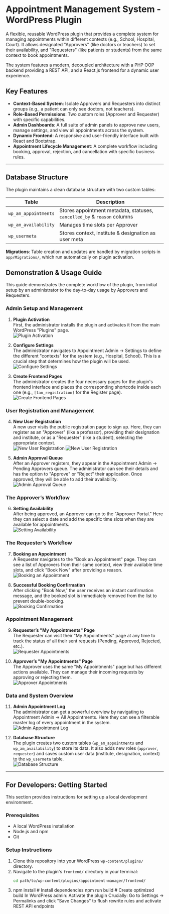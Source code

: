 # Appointment Management System - WordPress Plugin

A flexible, reusable WordPress plugin that provides a complete system for managing appointments within different contexts (e.g., School, Hospital, Court). It allows designated "Approvers" (like doctors or teachers) to set their availability, and "Requesters" (like patients or students) from the same context to book appointments.

The system features a modern, decoupled architecture with a PHP OOP backend providing a REST API, and a React.js frontend for a dynamic user experience.

## Key Features

- **Context-Based System**: Isolate Approvers and Requesters into distinct groups (e.g., a patient can only see doctors, not teachers).
- **Role-Based Permissions**: Two custom roles (Approver and Requester) with specific capabilities.
- **Admin Dashboards**: A full suite of admin panels to approve new users, manage settings, and view all appointments across the system.
- **Dynamic Frontend**: A responsive and user-friendly interface built with React and Bootstrap.
- **Appointment Lifecycle Management**: A complete workflow including booking, approval, rejection, and cancellation with specific business rules.

---
## Database Structure
The plugin maintains a clean database structure with two custom tables:

| Table               | Description                                                                 |
|---------------------|-----------------------------------------------------------------------------|
| `wp_am_appointments` | Stores appointment metadata, statuses, `cancelled_by` & `reason` columns    |
| `wp_am_availability` | Manages time slots per Approver                                             |
| `wp_usermeta`        | Stores context, institute & designation as user meta                        |

**Migrations**: Table creation and updates are handled by migration scripts in `app/Migrations/`, which run automatically on plugin activation.

## Demonstration & Usage Guide

This guide demonstrates the complete workflow of the plugin, from initial setup by an administrator to the day-to-day usage by Approvers and Requesters.

### Admin Setup and Management

1. **Plugin Activation**  
   First, the administrator installs the plugin and activates it from the main WordPress "Plugins" page.  
   ![Plugin Activation](assets/screenshots/screenshot-1.png?raw=true)

2. **Configure Settings**  
   The administrator navigates to Appointment Admin -> Settings to define the different "contexts" for the system (e.g., Hospital, School). This is a crucial step that determines how the plugin will be used.  
   ![Configure Settings](assets/screenshots/screenshot-2.png?raw=true)

3. **Create Frontend Pages**  
   The administrator creates the four necessary pages for the plugin's frontend interface and places the corresponding shortcode inside each one (e.g., `[tan_registration]` for the Register page).  
   ![Create Frontend Pages](assets/screenshots/screenshot-3.png?raw=true)
   

### User Registration and Management

4. **New User Registration**  
   A new user visits the public registration page to sign up. Here, they can register as an "Approver" (like a professor), providing their designation and institute, or as a "Requester" (like a student), selecting the appropriate context.  
   ![New User Registration](assets/screenshots/screenshot-4.png?raw=true)
   ![New User Registration](assets/screenshots/screenshot-04.png?raw=true)

5. **Admin Approval Queue**  
   After an Approver registers, they appear in the Appointment Admin -> Pending Approvers queue. The administrator can see their details and has the option to "Approve" or "Reject" their application. Once approved, they will be able to add their availability.  
   ![Admin Approval Queue](assets/screenshots/screenshot-5.png?raw=true)

### The Approver’s Workflow

6. **Setting Availability**  
   After being approved, an Approver can go to the "Approver Portal." Here they can select a date and add the specific time slots when they are available for appointments.  
   ![Setting Availability](assets/screenshots/screenshot-6.png?raw=true)

### The Requester’s Workflow

7. **Booking an Appointment**  
   A Requester navigates to the "Book an Appointment" page. They can see a list of Approvers from their same context, view their available time slots, and click "Book Now" after providing a reason.  
   ![Booking an Appointment](assets/screenshots/screenshot-7.png?raw=true)

8. **Successful Booking Confirmation**  
   After clicking "Book Now," the user receives an instant confirmation message, and the booked slot is immediately removed from the list to prevent double-booking.  
   ![Booking Confirmation](assets/screenshots/screenshot-8.png?raw=true)

### Appointment Management

9. **Requester’s "My Appointments" Page**  
   The Requester can visit their "My Appointments" page at any time to track the status of all their sent requests (Pending, Approved, Rejected, etc.).  
   ![Requester Appointments](assets/screenshots/screenshot-9.png?raw=true)

10. **Approver’s "My Appointments" Page**  
    The Approver uses the same "My Appointments" page but has different actions available. They can manage their incoming requests by approving or rejecting them.  
    ![Approver Appointments](assets/screenshots/screenshot-10.png?raw=true)

### Data and System Overview

11. **Admin Appointment Log**  
    The administrator can get a powerful overview by navigating to Appointment Admin -> All Appointments. Here they can see a filterable master log of every appointment in the system.  
    ![Admin Appointment Log](assets/screenshots/screenshot-11.png?raw=true)

12. **Database Structure**  
    The plugin creates two custom tables (`wp_am_appointments` and `wp_am_availability`) to store its data. It also adds new roles (`approver`, `requester`) and saves custom user data (institute, designation, context) to the `wp_usermeta` table.  
    ![Database Structure](assets/screenshots/screenshot-12.png?raw=true)

---

## For Developers: Getting Started

This section provides instructions for setting up a local development environment.

### Prerequisites

- A local WordPress installation
- Node.js and npm
- Git

### Setup Instructions

1. Clone this repository into your WordPress `wp-content/plugins/` directory.
2. Navigate to the plugin's `frontend/` directory in your terminal:
   ```bash
   cd path/to/wp-content/plugins/appointment-manager/frontend/
   ```
3. npm install       # Install dependencies
   npm run build     # Create optimized build
In WordPress admin:
   Activate the plugin
   Crucially: Go to Settings → Permalinks and click "Save Changes" to flush rewrite rules and activate REST API endpoints
